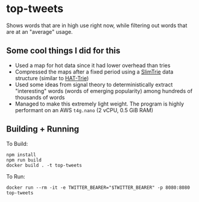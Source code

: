 # top-tweets

Shows words that are in high use right now, while filtering out words that are at an "average" usage.

## Some cool things I did for this

- Used a map for hot data since it had lower overhead than tries
- Compressed the maps after a fixed period using a [SlimTrie](https://github.com/openacid/slim) data structure (similar to [HAT-Trie](https://tessil.github.io/2017/06/22/hat-trie.html))
- Used some ideas from signal theory to deterministically extract "interesting" words (words of emerging popularity) among hundreds of thousands of words
- Managed to make this extremely light weight. The program is highly performant on an AWS `t4g.nano` (2 vCPU, 0.5 GiB RAM)


## Building + Running
To Build:
```
npm install
npm run build
docker build . -t top-tweets
```


To Run:
```
docker run --rm -it -e TWITTER_BEARER="$TWITTER_BEARER" -p 8080:8080 top-tweets
```
